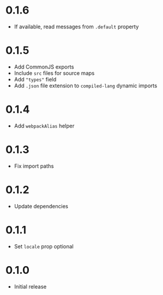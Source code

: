 # 0.1.6

- If available, read messages from `.default` property

# 0.1.5

- Add CommonJS exports
- Include `src` files for source maps
- Add `"types"` field
- Add `.json` file extension to `compiled-lang` dynamic imports

# 0.1.4

- Add `webpackAlias` helper

# 0.1.3

- Fix import paths

# 0.1.2

- Update dependencies

# 0.1.1

- Set `locale` prop optional

# 0.1.0

- Initial release
